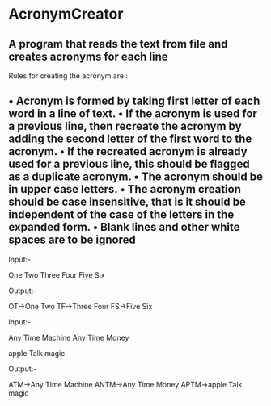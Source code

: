 # AcronymCreator

A program that reads the text from file and creates acronyms for each line
--------------------------------------------------------------------------------------------------------------------------------------

Rules for creating the acronym are :

• Acronym is formed by taking first letter of each word in a line of text.
• If the acronym is used for a previous line, then recreate the acronym by adding the
second letter of the first word to the acronym.
• If the recreated acronym is already used for a previous line, this should be flagged
as a duplicate acronym.
• The acronym should be in upper case letters.
• The acronym creation should be case insensitive, that is it should be independent of
the case of the letters in the expanded form.
• Blank lines and other white spaces are to be ignored
--------------------------------------------------------------------------------------------------------------------------------------
Input:-

One Two
Three Four
Five Six

Output:-

OT->One Two
TF->Three Four
FS->Five Six

Input:-

Any Time Machine
Any Time Money

apple Talk magic

Output:-

ATM->Any Time Machine
ANTM->Any Time Money
APTM->apple Talk magic
